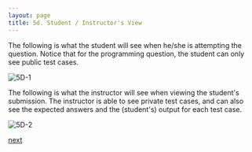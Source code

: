 ```yaml
---
layout: page
title: 5d. Student / Instructor's View
---
```


The following is what the student will see when he/she is attempting the question.
Notice that for the programming question, the student can only see public test cases.

![5D-1](/images/5D-1.gif)

The following is what the instructor will see when viewing the student's submission.
The instructor is able to see private test cases, and can also see the expected answers and the (student's) output for each test case.

![5D-2](/images/5D-2.png)

[next](/help/6-submissions/A-grading)